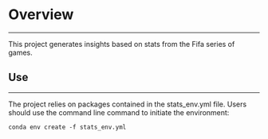 # Overview

---
This project generates insights based on stats from 
the Fifa series of games.

## Use

--- 
The project relies on packages contained in the 
stats_env.yml file. Users should use the command line 
command to initiate the environment:

`conda env create -f stats_env.yml`

